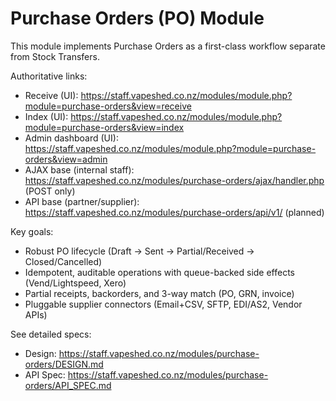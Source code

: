 # Purchase Orders (PO) Module

This module implements Purchase Orders as a first-class workflow separate from Stock Transfers.

Authoritative links:
- Receive (UI): https://staff.vapeshed.co.nz/modules/module.php?module=purchase-orders&view=receive
- Index (UI): https://staff.vapeshed.co.nz/modules/module.php?module=purchase-orders&view=index
- Admin dashboard (UI): https://staff.vapeshed.co.nz/modules/module.php?module=purchase-orders&view=admin
- AJAX base (internal staff): https://staff.vapeshed.co.nz/modules/purchase-orders/ajax/handler.php (POST only)
- API base (partner/supplier): https://staff.vapeshed.co.nz/modules/purchase-orders/api/v1/ (planned)

Key goals:
- Robust PO lifecycle (Draft → Sent → Partial/Received → Closed/Cancelled)
- Idempotent, auditable operations with queue-backed side effects (Vend/Lightspeed, Xero)
- Partial receipts, backorders, and 3-way match (PO, GRN, invoice)
- Pluggable supplier connectors (Email+CSV, SFTP, EDI/AS2, Vendor APIs)

See detailed specs:
- Design: https://staff.vapeshed.co.nz/modules/purchase-orders/DESIGN.md
- API Spec: https://staff.vapeshed.co.nz/modules/purchase-orders/API_SPEC.md
